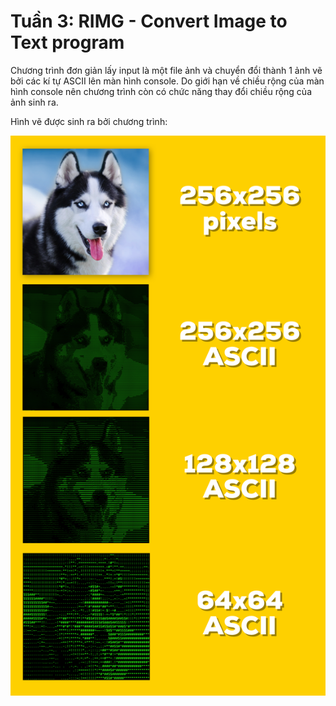 # Tuần 3: RIMG - Convert Image to Text program
Chương trình đơn giản lấy input là một file ảnh và chuyển đổi thành 1 ảnh vẽ bởi các kí tự ASCII lên màn hình console.
Do giới hạn về chiều rộng của màn hình console nên chương trình còn có chức năng thay đổi chiều rộng của ảnh sinh ra.

Hình vẽ được sinh ra bởi chương trình:

![result](../scr_shot/result-comparison.png)
